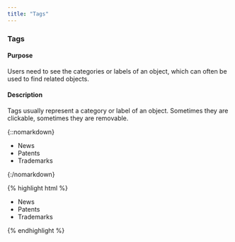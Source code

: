 ```yaml
---
title: "Tags"
---
```


<div class="pl-pattern">
<h3>Tags</h3>

#### Purpose
Users need to see the categories or labels of an object, which can often be used to find related objects.

#### Description
Tags usually represent a category or label of an object. Sometimes they are clickable, sometimes they are removable. 

{::nomarkdown}
<div class="pl-preview">
<ul class="list-unstyled">
    <li class="tag">News <i class="icon icon-close icon-muted"></i></li>
    <li class="tag">Patents <i class="icon icon-close icon-muted"></i></li>
    <li class="tag">Trademarks</i></li>
</ul>

</div>
{:/nomarkdown}

{% highlight html %}
<ul class="list-unstyled">
    <li class="tag">News <i class="icon icon-close icon-muted"></i></li>
    <li class="tag">Patents <i class="icon icon-close icon-muted"></i></li>
    <li class="tag">Trademarks</i></li>
</ul>
{% endhighlight %}

</div>
